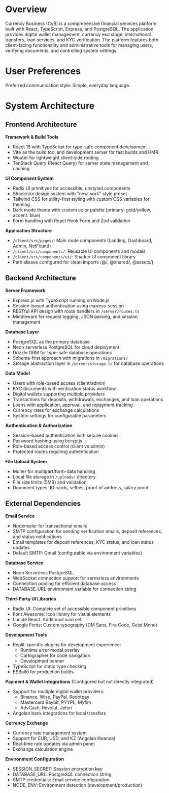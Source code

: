 # Overview

Currency Business (CyB) is a comprehensive financial services platform built with React, TypeScript, Express, and PostgreSQL. The application provides digital wallet management, currency exchange, international transfers, loan services, and KYC verification. The platform features both client-facing functionality and administrative tools for managing users, verifying documents, and controlling system settings.

# User Preferences

Preferred communication style: Simple, everyday language.

# System Architecture

## Frontend Architecture

**Framework & Build Tools**
- React 18 with TypeScript for type-safe component development
- Vite as the build tool and development server for fast builds and HMR
- Wouter for lightweight client-side routing
- TanStack Query (React Query) for server state management and caching

**UI Component System**
- Radix UI primitives for accessible, unstyled components
- Shadcn/ui design system with "new-york" style preset
- Tailwind CSS for utility-first styling with custom CSS variables for theming
- Dark mode theme with custom color palette (primary: gold/yellow, accent: blue)
- Form handling with React Hook Form and Zod validation

**Application Structure**
- `/client/src/pages/`: Main route components (Landing, Dashboard, Admin, NotFound)
- `/client/src/components/`: Reusable UI components and modals
- `/client/src/components/ui/`: Shadcn UI component library
- Path aliases configured for clean imports (@/, @shared/, @assets/)

## Backend Architecture

**Server Framework**
- Express.js with TypeScript running on Node.js
- Session-based authentication using express-session
- RESTful API design with route handlers in `/server/routes.ts`
- Middleware for request logging, JSON parsing, and session management

**Database Layer**
- PostgreSQL as the primary database
- Neon serverless PostgreSQL for cloud deployment
- Drizzle ORM for type-safe database operations
- Schema-first approach with migrations in `/migrations/`
- Storage abstraction layer in `/server/storage.ts` for database operations

**Data Model**
- Users with role-based access (client/admin)
- KYC documents with verification status workflow
- Digital wallets supporting multiple providers
- Transactions for deposits, withdrawals, exchanges, and loan operations
- Loans with application, approval, and repayment tracking
- Currency rates for exchange calculations
- System settings for configurable parameters

**Authentication & Authorization**
- Session-based authentication with secure cookies
- Password hashing using bcryptjs
- Role-based access control (client vs admin)
- Protected routes requiring authentication

**File Upload System**
- Multer for multipart/form-data handling
- Local file storage in `/uploads/` directory
- File size limits (5MB) and validation
- Document types: ID cards, selfies, proof of address, salary proof

## External Dependencies

**Email Service**
- Nodemailer for transactional emails
- SMTP configuration for sending verification emails, deposit references, and status notifications
- Email templates for deposit references, KYC status, and loan status updates
- Default SMTP: Gmail (configurable via environment variables)

**Database Service**
- Neon Serverless PostgreSQL
- WebSocket connection support for serverless environments
- Connection pooling for efficient database access
- DATABASE_URL environment variable for connection string

**Third-Party UI Libraries**
- Radix UI: Complete set of accessible component primitives
- Font Awesome: Icon library for visual elements
- Lucide React: Additional icon set
- Google Fonts: Custom typography (DM Sans, Fira Code, Geist Mono)

**Development Tools**
- Replit-specific plugins for development experience:
  - Runtime error modal overlay
  - Cartographer for code navigation
  - Development banner
- TypeScript for static type checking
- ESBuild for production builds

**Payment & Wallet Integrations** (Configured but not directly integrated)
- Support for multiple digital wallet providers:
  - Binance, Wise, PayPal, Redotpay
  - Mastercard Baybit, PYYPL, Myfim
  - AdvCash, Revolut, Jeton
- Angolan bank integrations for local transfers

**Currency Exchange**
- Currency rate management system
- Support for EUR, USD, and KZ (Angolan Kwanza)
- Real-time rate updates via admin panel
- Exchange calculation engine

**Environment Configuration**
- SESSION_SECRET: Session encryption key
- DATABASE_URL: PostgreSQL connection string
- SMTP credentials: Email service configuration
- NODE_ENV: Environment detection (development/production)